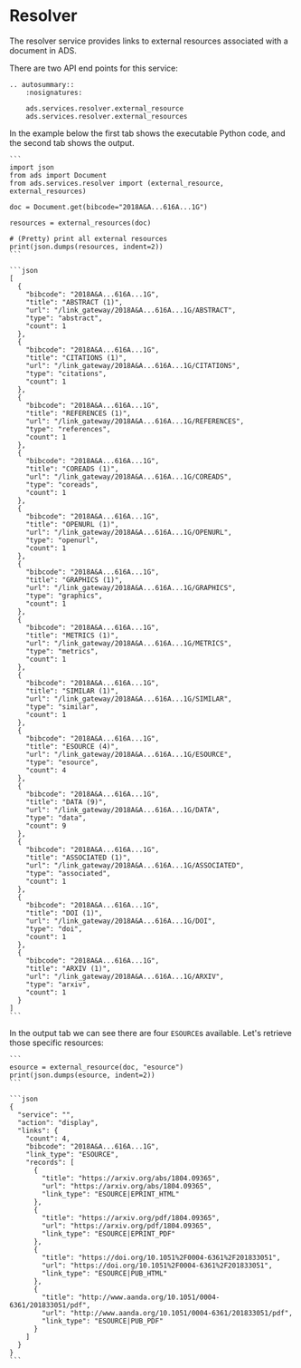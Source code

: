 # Resolver

The resolver service provides links to external resources associated with a document in ADS. 

There are two API end points for this service:

```{eval-rst}
.. autosummary::
    :nosignatures:

    ads.services.resolver.external_resource
    ads.services.resolver.external_resources
```

In the example below the first tab shows the executable Python code, and the second tab shows the output.

``````{tab} Python
```
import json
from ads import Document
from ads.services.resolver import (external_resource, external_resources)

doc = Document.get(bibcode="2018A&A...616A...1G")

resources = external_resources(doc)

# (Pretty) print all external resources
print(json.dumps(resources, indent=2))
```
``````
``````{tab} Output
```json
[
  {
    "bibcode": "2018A&A...616A...1G",
    "title": "ABSTRACT (1)",
    "url": "/link_gateway/2018A&A...616A...1G/ABSTRACT",
    "type": "abstract",
    "count": 1
  },
  {
    "bibcode": "2018A&A...616A...1G",
    "title": "CITATIONS (1)",
    "url": "/link_gateway/2018A&A...616A...1G/CITATIONS",
    "type": "citations",
    "count": 1
  },
  {
    "bibcode": "2018A&A...616A...1G",
    "title": "REFERENCES (1)",
    "url": "/link_gateway/2018A&A...616A...1G/REFERENCES",
    "type": "references",
    "count": 1
  },
  {
    "bibcode": "2018A&A...616A...1G",
    "title": "COREADS (1)",
    "url": "/link_gateway/2018A&A...616A...1G/COREADS",
    "type": "coreads",
    "count": 1
  },
  {
    "bibcode": "2018A&A...616A...1G",
    "title": "OPENURL (1)",
    "url": "/link_gateway/2018A&A...616A...1G/OPENURL",
    "type": "openurl",
    "count": 1
  },
  {
    "bibcode": "2018A&A...616A...1G",
    "title": "GRAPHICS (1)",
    "url": "/link_gateway/2018A&A...616A...1G/GRAPHICS",
    "type": "graphics",
    "count": 1
  },
  {
    "bibcode": "2018A&A...616A...1G",
    "title": "METRICS (1)",
    "url": "/link_gateway/2018A&A...616A...1G/METRICS",
    "type": "metrics",
    "count": 1
  },
  {
    "bibcode": "2018A&A...616A...1G",
    "title": "SIMILAR (1)",
    "url": "/link_gateway/2018A&A...616A...1G/SIMILAR",
    "type": "similar",
    "count": 1
  },
  {
    "bibcode": "2018A&A...616A...1G",
    "title": "ESOURCE (4)",
    "url": "/link_gateway/2018A&A...616A...1G/ESOURCE",
    "type": "esource",
    "count": 4
  },
  {
    "bibcode": "2018A&A...616A...1G",
    "title": "DATA (9)",
    "url": "/link_gateway/2018A&A...616A...1G/DATA",
    "type": "data",
    "count": 9
  },
  {
    "bibcode": "2018A&A...616A...1G",
    "title": "ASSOCIATED (1)",
    "url": "/link_gateway/2018A&A...616A...1G/ASSOCIATED",
    "type": "associated",
    "count": 1
  },
  {
    "bibcode": "2018A&A...616A...1G",
    "title": "DOI (1)",
    "url": "/link_gateway/2018A&A...616A...1G/DOI",
    "type": "doi",
    "count": 1
  },
  {
    "bibcode": "2018A&A...616A...1G",
    "title": "ARXIV (1)",
    "url": "/link_gateway/2018A&A...616A...1G/ARXIV",
    "type": "arxiv",
    "count": 1
  }
]
```
``````

In the output tab we can see there are four ``ESOURCE``s available. Let's retrieve those specific resources:

``````{tab} Python
```
esource = external_resource(doc, "esource")
print(json.dumps(esource, indent=2))
```
``````
``````{tab} Output
```json
{
  "service": "",
  "action": "display",
  "links": {
    "count": 4,
    "bibcode": "2018A&A...616A...1G",
    "link_type": "ESOURCE",
    "records": [
      {
        "title": "https://arxiv.org/abs/1804.09365",
        "url": "https://arxiv.org/abs/1804.09365",
        "link_type": "ESOURCE|EPRINT_HTML"
      },
      {
        "title": "https://arxiv.org/pdf/1804.09365",
        "url": "https://arxiv.org/pdf/1804.09365",
        "link_type": "ESOURCE|EPRINT_PDF"
      },
      {
        "title": "https://doi.org/10.1051%2F0004-6361%2F201833051",
        "url": "https://doi.org/10.1051%2F0004-6361%2F201833051",
        "link_type": "ESOURCE|PUB_HTML"
      },
      {
        "title": "http://www.aanda.org/10.1051/0004-6361/201833051/pdf",
        "url": "http://www.aanda.org/10.1051/0004-6361/201833051/pdf",
        "link_type": "ESOURCE|PUB_PDF"
      }
    ]
  }
}
```
``````